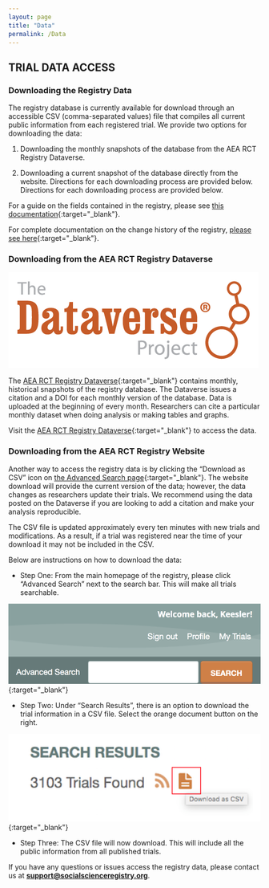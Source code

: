 ```yaml
---
layout: page
title: "Data"
permalink: /Data
---
```


## TRIAL DATA ACCESS

### Downloading the Registry Data
The registry database is currently available for download through an accessible CSV (comma-separated values) file that compiles all current public information from each registered trial. We provide two options for downloading the data:

1. Downloading the monthly snapshots of the database from the AEA RCT Registry Dataverse.

2. Downloading a current snapshot of the database directly from the website. Directions for each downloading process are provided below.
Directions for each downloading process are provided below.

For a guide on the fields contained in the registry, please see [this documentation](https://www.socialscienceregistry.org/AEA_RCT_Registry_Data_Elements_Definitions.pdf){:target="_blank"}.

For complete documentation on the change history of the registry, [please see here](https://www.socialscienceregistry.org/site/updates){:target="_blank"}.

### Downloading from the AEA RCT Registry Dataverse

<img src="dataverseimage.png"
     alt="Markdown Monster icon"
     style="float: center; margin-right: 10px;" />

The [AEA RCT Registry Dataverse](https://dataverse.harvard.edu/dataverse/aearegistry){:target="_blank"} contains monthly, historical snapshots of the registry database. The Dataverse issues a citation and a DOI for each monthly version of the database. Data is uploaded at the beginning of every month. Researchers can cite a particular monthly dataset when doing analysis or making tables and graphs.

Visit the [AEA RCT Registry Dataverse](https://dataverse.harvard.edu/dataverse/aearegistry){:target="_blank"} to access the data.

### Downloading from the AEA RCT Registry Website
Another way to access the registry data is by clicking the “Download as CSV” icon on [the Advanced Search page](https://www.socialscienceregistry.org/trials/search){:target="_blank"}. The website download will provide the current version of the data; however, the data changes as researchers update their trials. We recommend using the data posted on the Dataverse if you are looking to add a citation and make your analysis reproducible.

The CSV file is updated approximately every ten minutes with new trials and modifications. As a result, if a trial was registered near the time of your download it may not be included in the CSV.

Below are instructions on how to download the data:

- Step One: From the main homepage of the registry, please click “Advanced Search” next to the search bar. This will make all trials searchable.

![](advanced-search-379351efcb5a75277a8a42c85575645d5fa7df650e765174cc4a4d74a4a7e0be.png "Search"){:target="_blank"}

- Step Two: Under “Search Results”, there is an option to download the trial information in a CSV file. Select the orange document button on the right.

![](download-caf6c549db478c44c5b1e8bcc2325c2239c9afd8432a4bbd5076738559469da6.png "Download"){:target="_blank"}

- Step Three: The CSV file will now download. This will include all the public information from all published trials.

If you have any questions or issues access the registry data, please contact us at **support@socialscienceregistry.org**.
